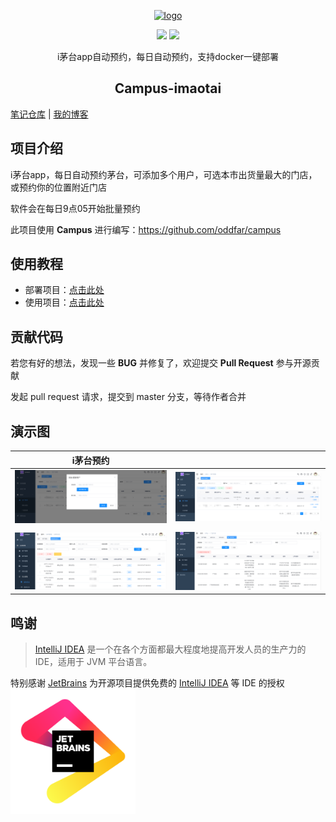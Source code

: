 <p align="center"><a href="https://oddfar.com/" target="_blank" rel="noopener noreferrer"><img width="180" src="https://note.oddfar.com/img/web.png" alt="logo"></a></p>

<p align="center">
  <a href="https://github.com/oddfar/campus-imaotai/stargazers"><img src="https://img.shields.io/github/stars/oddfar/campus-imaotai.svg"></a>
	<a href="https://github.com/oddfar/campus-imaotai/blob/master/LICENSE"><img src="https://img.shields.io/github/license/oddfar/campus-imaotai.svg"></a>
</p>



<p align="center"> i茅台app自动预约，每日自动预约，支持docker一键部署</p>

<h2 align="center">Campus-imaotai</h2>

  [笔记仓库](https://github.com/oddfar/notes)  |  [我的博客](https://oddfar.com)  

## 项目介绍

i茅台app，每日自动预约茅台，可添加多个用户，可选本市出货量最大的门店，或预约你的位置附近门店

软件会在每日9点05开始批量预约

此项目使用 **Campus** 进行编写：<https://github.com/oddfar/campus>

## 使用教程

- 部署项目：[点击此处](https://github.com/oddfar/campus-imaotai/wiki/%E9%A1%B9%E7%9B%AE%E4%BD%BF%E7%94%A8#%E9%83%A8%E7%BD%B2%E9%A1%B9%E7%9B%AE)
- 使用项目：[点击此处](https://github.com/oddfar/campus-imaotai/wiki/%E9%A1%B9%E7%9B%AE%E4%BD%BF%E7%94%A8#%E9%A1%B9%E7%9B%AE%E4%BD%BF%E7%94%A8)

## 贡献代码

若您有好的想法，发现一些 **BUG** 并修复了，欢迎提交 **Pull Request** 参与开源贡献

发起 pull request 请求，提交到 master 分支，等待作者合并



## 演示图

| i茅台预约                                                    |                                                              |
| ------------------------------------------------------------ | ------------------------------------------------------------ |
| ![image-20230707144241399](.github/image-20230707144241399.png) | ![image-20230707144404638](.github/image-20230707144404638.png) |
|                                                              |                                                              |
| ![image-20230707144703842](.github/image-20230707144703842.png) | ![image-20230707145525709](.github/image-20230707145525709.png) |



## 鸣谢

> [IntelliJ IDEA](https://zh.wikipedia.org/zh-hans/IntelliJ_IDEA) 是一个在各个方面都最大程度地提高开发人员的生产力的 IDE，适用于 JVM 平台语言。

特别感谢 [JetBrains](https://www.jetbrains.com/?from=campus) 为开源项目提供免费的 [IntelliJ IDEA](https://www.jetbrains.com/idea/?from=campus) 等 IDE 的授权  
[<img src=".github/jetbrains-variant.png" width="200"/>](https://www.jetbrains.com/?from=campus)

